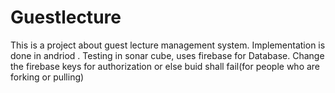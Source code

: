 # Guestlecture
This is a project about guest lecture management system.
Implementation is done in andriod .
Testing in sonar cube,
uses firebase for Database.
Change the firebase keys for authorization or else buid shall fail(for people who are forking or pulling)

